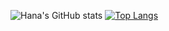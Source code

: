 ![Hana's GitHub stats](https://github-readme-stats.vercel.app/api?username=hana-h-ibrahim&show_icons=true&theme=city_lights&hide_border=true  )
[![Top Langs](https://github-readme-stats.vercel.app/api/top-langs/?username=hana-h-ibrahim&hide_progress=true&theme=city_lights&hide_border=true)](https://github.com/hana-h-ibrahim/github-readme-stats)

